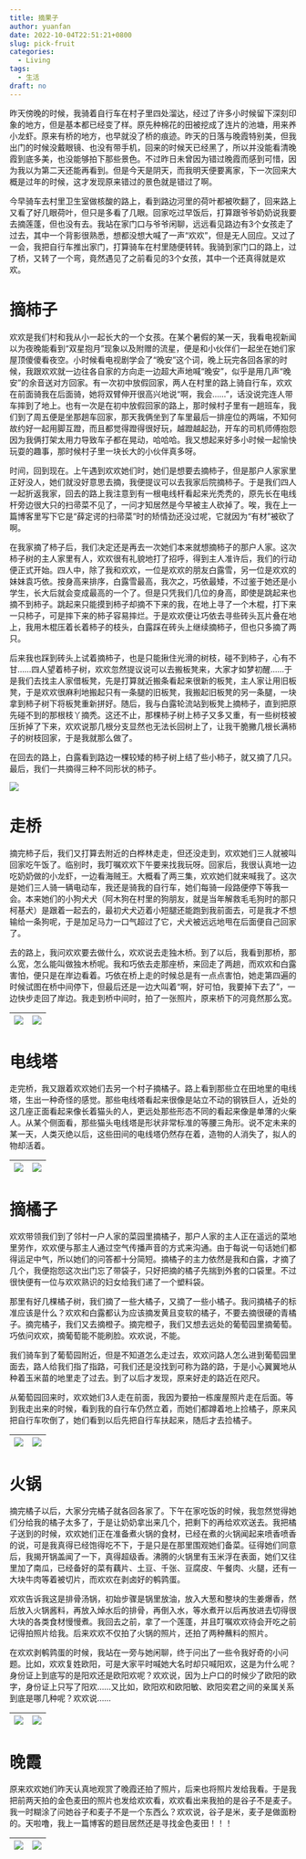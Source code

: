 ```yaml
---
title: 摘果子
author: yuanfan
date: 2022-10-04T22:51:21+0800
slug: pick-fruit
categories:
  - Living
tags:
  - 生活
draft: no
---
```


<!--more-->

昨天傍晚的时候，我骑着自行车在村子里四处溜达，经过了许多小时候留下深刻印象的地方，但是基本都已经变了样。原先种棉花的田被挖成了连片的池塘，用来养小龙虾。原来有桥的地方，也早就没了桥的痕迹。昨天的日落与晚霞特别美，但我出门的时候没戴眼镜、也没有带手机，回来的时候天已经黑了，所以并没能看清晚霞到底多美，也没能够拍下那些景色。不过昨日未曾因为错过晚霞而感到可惜，因为我以为第二天还能再看到。但是今天是阴天，而我明天便要离家，下一次回来大概是过年的时候，这才发现原来错过的景色就是错过了啊。

今早骑车去村里卫生室做核酸的路上，看到路边河里的荷叶都被吹翻了，回来路上又看了好几眼荷叶，但只是多看了几眼。回家吃过早饭后，打算跟爷爷奶奶说我要去摘莲蓬，但也没有去。我站在家门口与爷爷闲聊，远远看见路边有3个女孩走了过去，其中一个背影很熟悉，想都没想大喊了一声“欢欢”，但是无人回应。又过了一会，我把自行车推出家门，打算骑车在村里随便转转。我骑到家门口的路上，过了桥，又转了一个弯，竟然遇见了之前看见的3个女孩，其中一个还真得就是欢欢。

# 摘柿子

欢欢是我们村和我从小一起长大的一个女孩。在某个暑假的某一天，我看电视新闻以为夜晚能看到“双星抱月”现象以及附赠的流星，便是和小伙伴们一起坐在她们家屋顶傻傻看夜空。小时候看电视剧学会了“晚安”这个词，晚上玩完各回各家的时候，我跟欢欢就一边往各自家的方向走一边超大声地喊“晚安”，似乎是用几声“晚安”的余音送对方回家。有一次初中放假回家，两人在村里的路上骑自行车，欢欢在前面骑我在后面骑，她将双臂伸开很高兴地说“啊，我会……”，话没说完连人带车摔到了地上。也有一次是在初中放假回家的路上，那时候村子里有一趟班车，我们到了周五便是坐那趟车回家，那天我俩坐到了车里最后一排座位的两端，不知何故约好一起用脚互蹬，而且都觉得蹬得很好玩，越蹬越起劲，开车的司机师傅抱怨因为我俩打架太用力导致车子都在晃动，哈哈哈。我又想起来好多小时候一起愉快玩耍的趣事，那时候村子里一块长大的小伙伴真多呀。

时间，回到现在。上午遇到欢欢她们时，她们是想要去摘柿子，但是那户人家家里正好没人，她们就没好意思去摘，我便提议可以去我家后院摘柿子。于是我们四人一起折返我家，回去的路上我注意到有一根电线杆看起来光秃秃的，原先长在电线杆旁边很大只的扫帚菜不见了，一问才知居然是今早被主人砍掉了。唉，我在上一篇博客里写下它是“薛定谔的扫帚菜”时的矫情劲还没过呢，它就因为“有材”被砍了啊。

在我家摘了柿子后，我们决定还是再去一次她们本来就想摘柿子的那户人家。这次柿子树的主人家里有人，欢欢很有礼貌地打了招呼，得到主人准许后，我们的行动便正式开始。四人中，除了我和欢欢，一位是欢欢的朋友白露雪，另一位是欢欢的妹妹袁巧依。按身高来排序，白露雪最高，我次之，巧依最矮，不过鉴于她还是小学生，长大后就会变成最高的一个了。但是只凭我们几位的身高，即使是跳起来也摘不到柿子。跳起来只能摸到柿子却摘不下来的我，在地上寻了一个木棍，打下来一只柿子，可是摔下来的柿子容易摔烂。于是欢欢便让巧依去寻些砖头瓦片叠在地上，我用木棍压着长着柿子的枝头，白露踩在砖头上继续摘柿子，但也只多摘了两只。

后来我也踩到砖头上试着摘柿子，也是只能揪住光滑的树枝，碰不到柿子，心有不甘……四人望着柿子树，欢欢忽然提议说可以去搬板凳来，大家才如梦初醒……于是我们去找主人家借板凳，先是打算就近搬条看起来很新的板凳，主人家让用旧板凳，于是欢欢很麻利地搬起只有一条腿的旧板凳，我搬起旧板凳的另一条腿，一块拿到柿子树下将板凳重新拼好。随后，我与白露轮流站到板凳上摘柿子，直到把原先碰不到的那根枝丫摘秃。这还不止，那棵柿子树上柿子又多又重，有一些树枝被压折掉了下来，欢欢说那几根分支显然也无法长回树上了，让我干脆撇几根长满柿子的树枝回家，于是我就那么做了。

在回去的路上，白露看到路边一棵较矮的柿子树上结了些小柿子，就又摘了几只。最后，我们一共摘得三种不同形状的柿子。

![](https://yuanfan.rbind.io/images/2022/2022-10-04.jpg)

# 走桥

摘完柿子后，我们又打算去附近的白桦林走走，但还没走到，欢欢她们三人就被叫回家吃午饭了。临别时，我叮嘱欢欢下午要来找我玩呀。回家后，我很认真地一边吃奶奶做的小龙虾，一边看海贼王。大概看了两三集，欢欢她们就来喊我了。这次是她们三人骑一辆电动车，我还是骑我的自行车，她们每骑一段路便停下等我一会。本来她们的小狗犬犬（阿木狗在村里的狗朋友，就是当年解救毛毛狗时的那只柯基犬）是跟着一起去的，最初犬犬迈着小短腿还能跑到我前面去，可是我才不想输给一条狗呢，于是加足马力一口气超过了它，犬犬被远远地甩在后面便自己回家了。

去的路上，我问欢欢要去做什么，欢欢说去走独木桥。到了以后，我看到那桥，那么宽，怎么能叫做独木桥呢。我和巧依去走那座桥，来回走了两趟，而欢欢和白露害怕，便只是在岸边看着。巧依在桥上走的时候总是有一点点害怕，她走第四遍的时候试图在桥中间停下，但最后还是一边大叫着“啊，好可怕，我要掉下去了”，一边快步走回了岸边。我走到桥中间时，拍了一张照片，原来桥下的河竟然那么宽。

|![](https://yuanfan.rbind.io/images/2022/2022-10-04-3.jpg)|![](https://yuanfan.rbind.io/images/2022/2022-10-04-2.jpg)|
|:-:|:-:|

# 电线塔

走完桥，我又跟着欢欢她们去另一个村子摘橘子。路上看到那些立在田地里的电线塔，生出一种奇怪的感觉。那些电线塔看起来很像是站立不动的钢铁巨人，近处的这几座正面看起来像长着猫头的人，更远处那些形态不同的看起来像是单薄的火柴人。从某个侧面看，那些猫头电线塔是形状非常标准的等腰三角形。说不定未来的某一天，人类灭绝以后，这些田间的电线塔仍然存在着，造物的人消失了，拟人的物却活着。

|![](https://yuanfan.rbind.io/images/2022/2022-10-04-6.jpg)|![](https://yuanfan.rbind.io/images/2022/2022-10-04-7.jpg)|
|:-:|:-:|

# 摘橘子

欢欢带领我们到了邻村一户人家的菜园里摘橘子，那户人家的主人正在遥远的菜地里劳作，欢欢便与那主人通过空气传播声音的方式来沟通。由于每说一句话她们都得运足中气，所以她们的问答都十分简短。摘橘子的主力依然是我和白露，才摘了几个，我便抱怨这次出门忘了带袋子，只好把摘的橘子先揣到外套的口袋里。不过很快便有一位与欢欢熟识的妇女给我们递了一个塑料袋。

那里有好几棵橘子树，我们摘了一些大橘子，又摘了一些小橘子。我问摘橘子的标准应该是什么？欢欢和白露都认为应该摘发黄且变软的橘子，不要去摘很硬的青橘子。摘完橘子，我们又去摘橙子。摘完橙子，我们又想去远处的葡萄园里摘葡萄。巧依问欢欢，摘葡萄能不能刷脸。欢欢说，不能。

我们骑车到了葡萄园附近，但是不知道怎么走过去，欢欢问路人怎么进到葡萄园里面去，路人给我们指了指路，可我们还是没找到可称为路的路，于是小心翼翼地从种着玉米苗的地里走了过去。到了以后才发现，原来好走的路近在咫尺。

从葡萄园回来时，欢欢她们3人走在前面，我因为要拍一栋废屋照片走在后面。等到我走出来的时候，看到我的自行车仍然立着，而她们都蹲着地上捡橘子，原来风把自行车吹倒了，她们看到以后先把自行车扶起来，随后才去捡橘子。

|![](https://yuanfan.rbind.io/images/2022/2022-10-04-4.jpg)|![](https://yuanfan.rbind.io/images/2022/2022-10-04-5.jpg)|
|:-:|:-:|

# 火锅

摘完橘子以后，大家分完橘子就各回各家了。下午在家吃饭的时候，我忽然觉得她们分给我的橘子太多了，于是让奶奶拿出来几个，把剩下的再给欢欢送去。我把橘子送到的时候，欢欢她们正在准备煮火锅的食材，已经在煮的火锅闻起来喷香喷香的说，可是我真得已经饱得吃不下，于是只是在那里围观她们备菜。征得她们同意后，我揭开锅盖闻了一下，真得超级香。沸腾的火锅里有玉米浮在表面，她们又往里加了南瓜，已经备好的菜有藕片、土豆、千张、豆腐皮、午餐肉、火腿，还有一大块牛肉等着被切片，而欢欢在剥卤好的鹌鹑蛋。

欢欢告诉我这是排骨汤锅，初始步骤是锅里放油，放入大葱和整块的生姜爆香，然后放入火锅酱料，再放入焯水后的排骨，再倒入水，等水煮开以后再放进去切得很大块的各类食材慢慢煮。我回去之前，拿了一个莲蓬，并且叮嘱欢欢待会开吃之前记得拍照片给我。后来欢欢不仅拍了火锅的照片，还拍了两种蘸料的照片。

在欢欢剥鹌鹑蛋的时候，我站在一旁与她闲聊，终于问出了一些令我好奇的小问题。比如，欢欢复姓欧阳，可是大家平时喊她大名时却只喊阳欢，这是为什么呢？身份证上到底写的是阳欢还是欧阳欢呢？欢欢说，因为上户口的时候少了欧阳的欧字，身份证上只写了阳欢……又比如，欧阳欢和欧阳敏、欧阳奕君之间的亲属关系到底是哪几种呢？欢欢说……

|![](https://yuanfan.rbind.io/images/2022/2022-10-04-8.jpg)|![](https://yuanfan.rbind.io/images/2022/2022-10-04-9.jpg)|
|:-:|:-:|

# 晚霞

原来欢欢她们昨天认真地观赏了晚霞还拍了照片，后来也将照片发给我看。于是我把前两天拍的金色麦田的照片也发给欢欢看，欢欢看出来我拍的是谷子不是麦子。我一时糊涂了问她谷子和麦子不是一个东西么？欢欢说，谷子是米，麦子是做面粉的。天啦噜，我上一篇博客的题目居然还是寻找金色麦田！！！

|![](https://yuanfan.rbind.io/images/2022/2022-10-04-10.jpg)|![](https://yuanfan.rbind.io/images/2022/2022-10-04-11.jpg)|
|:-:|:-:|